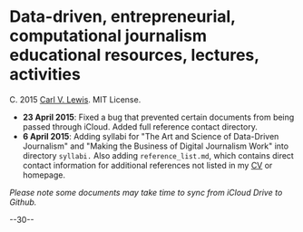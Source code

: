 # Data-driven, entrepreneurial, computational journalism educational resources, lectures, activities
C. 2015 [Carl V. Lewis](http://carlvlew.is). MIT License.

+ **23 April 2015**: Fixed a bug that prevented certain documents from being passed through iCloud. Added full reference contact directory.
+ **6 April 2015**: Adding syllabi for "The Art and Science of Data-Driven Journalism" and "Making the Business of Digital Journalism Work" into directory `syllabi.` Also adding `reference_list.md`, which contains direct contact information for additional references not listed in my [CV](http://cv.carlvlewis.net) or homepage.

*Please note some documents may take time to sync from iCloud Drive to Github.*

--30--
